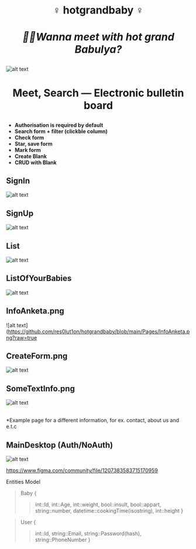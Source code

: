 
# <p align="center"> ♀️  hotgrandbaby  ♀️ </p>
# *<p align="center"> 💁‍♀️Wanna meet with hot grand Babulya? </p>* 

![alt text](https://github.com/res0lut1on/hotgrandbaby/blob/main/Pages/Desktop1.png?raw=true)
<br />

# <p align="center"> Meet, Search — Electronic bulletin board </p>

 - **Authorisation is required by default** <br />
 - **Search form + filter (clickble column)** <br />
 - **Check form** <br />
 - **Star, save form** <br />
 - **Mark form** <br />
 - **Create Blank** <br />
 - **CRUD with Blank** <br />


## **SignIn** <br />

![alt text](https://github.com/res0lut1on/hotgrandbaby/blob/main/Pages/SignIn.png?raw=true)

## **SignUp** <br />

![alt text](https://github.com/res0lut1on/hotgrandbaby/blob/main/Pages/SignUp.png?raw=true)

## **List** <br />

![alt text](https://github.com/res0lut1on/hotgrandbaby/blob/main/Pages/List.png?raw=true)

## **ListOfYourBabies** <br />

![alt text](https://github.com/res0lut1on/hotgrandbaby/blob/main/Pages/ListOfYourBabies.png?raw=true)

## **InfoAnketa.png** <br />

![alt text](https://github.com/res0lut1on/hotgrandbaby/blob/main/Pages/InfoAnketa.png?raw=true

## **CreateForm.png** <br />

![alt text](https://github.com/res0lut1on/hotgrandbaby/blob/main/Pages/CreateForm.png?raw=true)

## **SomeTextInfo.png** <br />

![alt text](https://github.com/res0lut1on/hotgrandbaby/blob/main/Pages/SomeTextInfo.png?raw=true)

<br />
*Example page for a different information, for ex. contact, about us and e.t.c

## MainDesktop (Auth/NoAuth) <br />

![alt text](https://github.com/res0lut1on/hotgrandbaby/blob/main/Pages/Desktop1.png?raw=true)

https://www.figma.com/community/file/1207383583715170959

Entities Model 
> Baby {
   >>int::Id,
   >>int::Age,
   >>int::weight,
   >>bool::insult,
   >>bool::appart,
   >>string::number,
   >>datetime::cookingTime(isostring),
   >>int::height
   >}
   
>User {
   >>int::Id,
   >>string::Email,
   >>string::Password(hash),
   >>string::PhoneNumber
   >}
